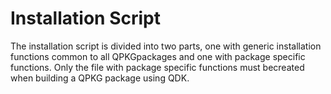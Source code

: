 # Installation Script

The installation script is divided into two parts, one with generic installation functions common to all QPKGpackages and one with package specific functions. Only the file with package specific functions must becreated when building a QPKG package using QDK.

